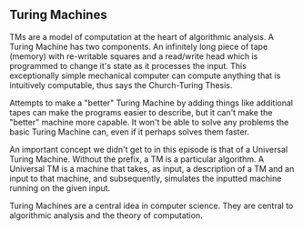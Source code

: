 ## Turing Machines

TMs are a model of computation at the heart of algorithmic analysis.  A Turing Machine has two components.  An infinitely long piece of tape (memory) with re-writable squares and a read/write head which is programmed to change it's state as it processes the input.  This exceptionally simple mechanical computer can compute anything that is intuitively computable, thus says the Church-Turing Thesis.

Attempts to make a "better" Turing Machine by adding things like additional tapes can make the programs easier to describe, but it can't make the "better" machine more capable.  It won't be able to solve any problems the basic Turing Machine can, even if it perhaps solves them faster.

An important concept we didn't get to in this episode is that of a Universal Turing Machine.  Without the prefix, a TM is a particular algorithm.  A Universal TM is a machine that takes, as input, a description of a TM and an input to that machine, and subsequently, simulates the inputted machine running on the given input.

Turing Machines are a central idea in computer science.  They are central to algorithmic analysis and the theory of computation.
